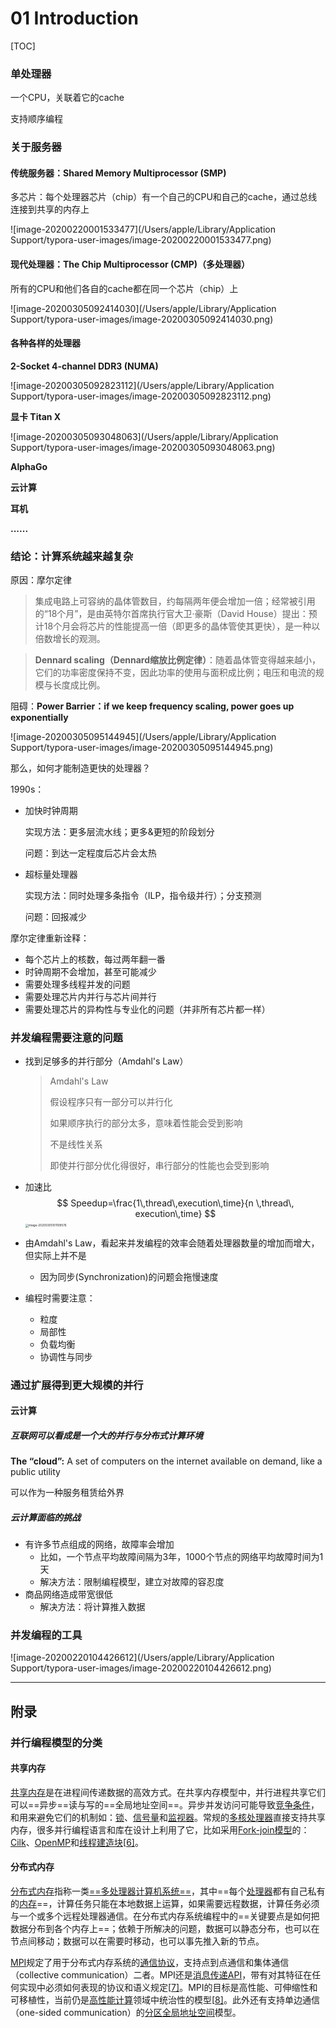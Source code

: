# 01 Introduction

[TOC]

### 单处理器

一个CPU，关联着它的cache

支持顺序编程

### 关于服务器

#### 传统服务器：Shared Memory Multiprocessor (SMP)

多芯片：每个处理器芯片（chip）有一个自己的CPU和自己的cache，通过总线连接到共享的内存上

![image-20200220001533477](/Users/apple/Library/Application Support/typora-user-images/image-20200220001533477.png)

#### 现代处理器：The Chip Multiprocessor (CMP)（多处理器）

所有的CPU和他们各自的cache都在同一个芯片（chip）上

![image-20200305092414030](/Users/apple/Library/Application Support/typora-user-images/image-20200305092414030.png)

#### 各种各样的处理器

**2-Socket 4-channel DDR3 (NUMA)**

![image-20200305092823112](/Users/apple/Library/Application Support/typora-user-images/image-20200305092823112.png)

**显卡 Titan X**

![image-20200305093048063](/Users/apple/Library/Application Support/typora-user-images/image-20200305093048063.png)

**AlphaGo**

**云计算**

**耳机**

**......**

### 结论：计算系统越来越复杂

原因：摩尔定律

> 集成电路上可容纳的晶体管数目，约每隔两年便会增加一倍；经常被引用的“18个月”，是由英特尔首席执行官大卫·豪斯（David House）提出：预计18个月会将芯片的性能提高一倍（即更多的晶体管使其更快），是一种以倍数增长的观测。

> **Dennard scaling（Dennard缩放比例定律）**：随着晶体管变得越来越小，它们的功率密度保持不变，因此功率的使用与面积成比例；电压和电流的规模与长度成比例。

阻碍：**Power Barrier：if we keep frequency scaling, power goes up exponentially**

![image-20200305095144945](/Users/apple/Library/Application Support/typora-user-images/image-20200305095144945.png)

那么，如何才能制造更快的处理器？

1990s：

- 加快时钟周期

  实现方法：更多层流水线；更多&更短的阶段划分

  问题：到达一定程度后芯片会太热

- 超标量处理器

  实现方法：同时处理多条指令（ILP，指令级并行）；分支预测

  问题：回报减少

摩尔定律重新诠释：

- 每个芯片上的核数，每过两年翻一番
- 时钟周期不会增加，甚至可能减少
- 需要处理多线程并发的问题
- 需要处理芯片内并行与芯片间并行
- 需要处理芯片的异构性与专业化的问题（并非所有芯片都一样）



### 并发编程需要注意的问题

- 找到足够多的并行部分（Amdahl's Law）

  > Amdahl's Law
  >
  > 假设程序只有一部分可以并行化
  >
  > 如果顺序执行的部分太多，意味着性能会受到影响
  >
  > 不是线性关系
  >
  > 即使并行部分优化得很好，串行部分的性能也会受到影响

- 加速比
  $$
  Speedup=\frac{1\,thread\,execution\,time}{n \,thread\, execution\,time}
  $$
  <img src="/Users/apple/Library/Application Support/typora-user-images/image-20200305101109576.png" alt="image-20200305101109576" style="zoom: 33%;" />

- 由Amdahl's Law，看起来并发编程的效率会随着处理器数量的增加而增大，但实际上并不是

  - 因为同步(Synchronization)的问题会拖慢速度

- 编程时需要注意：
  - 粒度
  - 局部性
  - 负载均衡
  - 协调性与同步

### 通过扩展得到更大规模的并行

#### 云计算

##### 互联网可以看成是一个大的并行与分布式计算环境

**The “cloud”:** A set of computers on the internet available on demand, like a public utility

可以作为一种服务租赁给外界

##### 云计算面临的挑战

- 有许多节点组成的网络，故障率会增加
  - 比如，一个节点平均故障间隔为3年，1000个节点的网络平均故障时间为1天
  - 解决方法：限制编程模型，建立对故障的容忍度
- 商品网络造成带宽很低
  - 解决方法：将计算推入数据

### 并发编程的工具 

![image-20200220104426612](/Users/apple/Library/Application Support/typora-user-images/image-20200220104426612.png)





----

## 附录

### 并行编程模型的分类

#### 共享内存

[共享内存](https://zh.wikipedia.org/wiki/共享内存)是在进程间传递数据的高效方式。在共享内存模型中，并行进程共享它们可以==异步==读与写的==全局地址空间==。异步并发访问可能导致[竞争条件](https://zh.wikipedia.org/wiki/竞争条件)，和用来避免它们的机制如：[锁](https://zh.wikipedia.org/wiki/锁_(计算机科学))、[信号量](https://zh.wikipedia.org/wiki/信号量)和[监视器](https://zh.wikipedia.org/wiki/监视器_(程序同步化))。常规的[多核处理器](https://zh.wikipedia.org/wiki/多核处理器)直接支持共享内存，很多并行编程语言和库在设计上利用了它，比如采用[Fork-join模型](https://zh.wikipedia.org/wiki/Fork-join模型)的：[Cilk](https://zh.wikipedia.org/wiki/Cilk)、[OpenMP](https://zh.wikipedia.org/wiki/OpenMP)和[线程建造块](https://zh.wikipedia.org/w/index.php?title=线程建造块&action=edit&redlink=1)[[6\]](https://zh.wikipedia.org/wiki/并行编程模型#cite_note-TBB-6)。

#### 分布式内存

[分布式内存](https://zh.wikipedia.org/w/index.php?title=分布式内存&action=edit&redlink=1)指称一类[==多处理器计算机系统==](https://zh.wikipedia.org/wiki/多處理器)，其中==每个[处理器](https://zh.wikipedia.org/wiki/CPU)都有自己私有的[内存](https://zh.wikipedia.org/wiki/内存)==，计算任务只能在本地数据上运算，如果需要远程数据，计算任务必须与一个或多个远程处理器通信。在分布式内存系统编程中的==关键要点是如何把数据分布到各个内存上==；依赖于所解决的问题，数据可以静态分布，也可以在节点间移动；数据可以在需要时移动，也可以事先推入新的节点。

[MPI](https://zh.wikipedia.org/wiki/MPI)规定了用于分布式内存系统的[通信协议](https://zh.wikipedia.org/wiki/通信协议)，支持点到点通信和集体通信（collective communication）二者。MPI还是[消息传递](https://zh.wikipedia.org/wiki/消息传递)[API](https://zh.wikipedia.org/wiki/应用程序接口)，带有对其特征在任何实现中必须如何表现的协议和语义规定[[7\]](https://zh.wikipedia.org/wiki/并行编程模型#cite_note-7)。MPI的目标是高性能、可伸缩性和可移植性，当前仍是[高性能计算](https://zh.wikipedia.org/wiki/高性能計算)领域中统治性的模型[[8\]](https://zh.wikipedia.org/wiki/并行编程模型#cite_note-8)。此外还有支持单边通信（one-sided communication）的[分区全局地址空间](https://zh.wikipedia.org/wiki/分区全局地址空间)模型。

